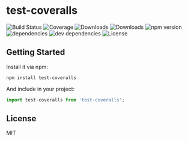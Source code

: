 # test-coveralls

![Build Status](https://img.shields.io/travis/yanghuabei/test-coveralls.svg)
![Coverage](https://img.shields.io/coveralls/yanghuabei/test-coveralls.svg)
![Downloads](https://img.shields.io/npm/dm/test-coveralls.svg)
![Downloads](https://img.shields.io/npm/dt/test-coveralls.svg)
![npm version](https://img.shields.io/npm/v/test-coveralls.svg)
![dependencies](https://img.shields.io/david/yanghuabei/test-coveralls.svg)
![dev dependencies](https://img.shields.io/david/dev/yanghuabei/test-coveralls.svg)
![License](https://img.shields.io/npm/l/test-coveralls.svg)



## Getting Started

Install it via npm:

```shell
npm install test-coveralls
```

And include in your project:

```javascript
import test-coveralls from 'test-coveralls';
```

## License

MIT
